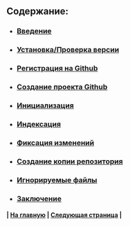 ## Содержание:

* ###  [Введение](about.md)
* ###  [Установка/Проверка версии](gitinstall.md)
* ###  [Регистрация на Github](registration.md)
* ###  [Cоздание проекта Github ](create.md)
* ###  [Инициализация](gitinit.md)
* ###  [Индексация](gitadd.md)
* ###  [Фиксация изменений](commit.md)
* ###  [Создание копии репозитория](clone.md)
* ###  [Игнорируемые файлы](aboutgitignore.md)
* ###  [Заключение](end.md)




#### | [На главную](readme.md) | [Следующая страница](gitinstall.md) |